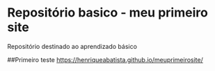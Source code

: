# Repositório basico - meu primeiro site

Repositório destinado ao aprendizado básico 

##Primeiro teste
https://henriqueabatista.github.io/meuprimeirosite/


